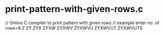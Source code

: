 # print-pattern-with-given-rows.c
// Online C compiler to print pattern with given rows // example enter no. of rows=8 Z ZY ZYX ZYXW ZYXWV ZYXWVU ZYXWVUT ZYXWVUTS 
